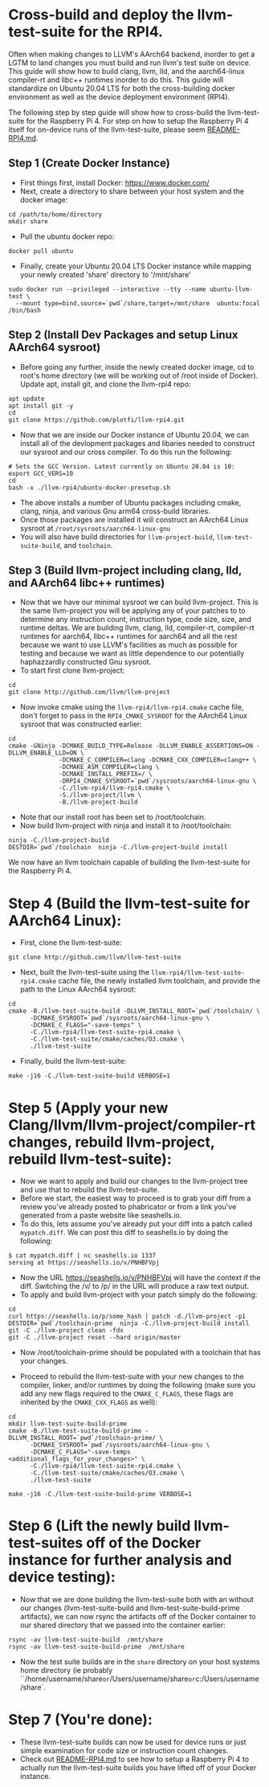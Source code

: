 # Cross-build and deploy the llvm-test-suite for the RPI4.

Often when making changes to LLVM's AArch64 backend, inorder to get a LGTM to land changes you must build and run llvm's test suite on device. This guide will show how to build clang, llvm, lld, and the aarch64-linux compiler-rt and libc++ runtimes inorder to do this. This guide will standardize on Ubuntu 20.04 LTS for both the cross-building docker environment as well as the device deployment environment (RPI4).


The following step by step guide will show how to cross-build the llvm-test-suite for the Raspberry Pi 4. For step on how to setup the Raspberry Pi 4 itself for on-device runs of the llvm-test-suite, please seem [README-RPI4.md](README-RPI4.md).

## Step 1 (Create Docker Instance)

* First things first, install Docker: https://www.docker.com/
* Next, create a directory to share between your host system and the docker image:

```
cd /path/to/home/directory
mkdir share
```

* Pull the ubuntu docker repo:

```
docker pull ubuntu
```

* Finally, create your Ubuntu 20.04 LTS Docker instance while mapping your newly created 'share' directory to  '/mnt/share'
```
sudo docker run --privileged --interactive --tty --name ubuntu-llvm-test \
  --mount type=bind,source=`pwd`/share,target=/mnt/share  ubuntu:focal /bin/bash
```

## Step 2 (Install Dev Packages and setup Linux AArch64 sysroot)

* Before going any further, inside the newly created docker image, cd to root's home directory (we will be working out of /root inside of Docker). Update apt, install git, and clone the llvm-rpi4 repo:

```
apt update
apt install git -y
cd
git clone https://github.com/plotfi/llvm-rpi4.git
```

* Now that we are inside our Docker instance of Ubuntu 20.04, we can install all of the devlopment packages and libaries needed to construct our sysroot and our cross compiler. To do this run the following:

```
# Sets the GCC Version. Latest currently on Ubuntu 20.04 is 10:
export GCC_VERS=10
cd
bash -x ./llvm-rpi4/ubuntu-docker-presetup.sh
```

* The above installs a number of Ubuntu packages including cmake, clang, ninja, and various Gnu arm64 cross-build libraries.
* Once those packages are installed it will construct an AArch64 Linux sysroot at `/root/sysroots/aarch64-linux-gnu`
* You will also have build directories for `llvm-project-build`, `llvm-test-suite-build`, and `toolchain`.


## Step 3 (Build llvm-project including clang, lld, and AArch64 libc++ runtimes)

* Now that we have our minimal sysroot we can build llvm-project. This is the same llvm-project you will be applying any of your patches to to determine any instruction count, instruction type, code size, size, and runtime deltas. We are building llvm, clang, lld, compiler-rt, compiler-rt runtimes for aarch64, libc++ runtimes for aarch64 and all the rest because we want to use LLVM's facilities as much as possible for testing and because we want as little dependence to our potentially haphazzardly constructed Gnu sysroot.
* To start first clone llvm-project:

```
cd
git clone http://github.com/llvm/llvm-project
```

* Now invoke cmake using the `llvm-rpi4/llvm-rpi4.cmake` cache file, don't forget to pass in the `RPI4_CMAKE_SYSROOT` for the AArch64 Linux sysroot that was constructed earlier:

```
cd
cmake -GNinja -DCMAKE_BUILD_TYPE=Release -DLLVM_ENABLE_ASSERTIONS=ON -DLLVM_ENABLE_LLD=ON \
              -DCMAKE_C_COMPILER=clang -DCMAKE_CXX_COMPILER=clang++ \
              -DCMAKE_ASM_COMPILER=clang \
              -DCMAKE_INSTALL_PREFIX=/ \
              -DRPI4_CMAKE_SYSROOT=`pwd`/sysroots/aarch64-linux-gnu \
              -C./llvm-rpi4/llvm-rpi4.cmake \
              -S./llvm-project/llvm \
              -B./llvm-project-build
```

* Note that our install root has been set to /root/toolchain.
* Now build llvm-project with ninja and install it to /root/toolchain:

```
ninja -C./llvm-project-build
DESTDIR=`pwd`/toolchain  ninja -C./llvm-project-build install
```

We now have an llvm toolchain capable of building the llvm-test-suite for the Raspberry Pi 4.

# Step 4 (Build the llvm-test-suite for AArch64 Linux):

* First, clone the llvm-test-suite:

```
git clone http://github.com/llvm/llvm-test-suite
```

* Next, built the llvm-test-suite using the `llvm-rpi4/llvm-test-suite-rpi4.cmake` cache file, the newly installed llvm toolchain, and provide the path to the Linux AArch64 sysroot:

```
cd
cmake -B./llvm-test-suite-build -DLLVM_INSTALL_ROOT=`pwd`/toolchain/ \
      -DCMAKE_SYSROOT=`pwd`/sysroots/aarch64-linux-gnu \
      -DCMAKE_C_FLAGS="-save-temps" \
      -C./llvm-rpi4/llvm-test-suite-rpi4.cmake \
      -C./llvm-test-suite/cmake/caches/O3.cmake \
      ./llvm-test-suite
```

* Finally, build the llvm-test-suite:

```
make -j16 -C./llvm-test-suite-build VERBOSE=1
```
# Step 5 (Apply your new Clang/llvm/llvm-project/compiler-rt changes, rebuild llvm-project, rebuild llvm-test-suite):

* Now we want to apply and build our changes to the llvm-project tree and use that to rebuild the llvm-test-suite.
* Before we start, the easiest way to proceed is to grab your diff from a review you've already posted to phabricator or from a link you've generated from a paste website like seashells.io.
* To do this, lets assume you've already put your diff into a patch called `mypatch.diff`. We can post this diff to seashells.io by doing the following:

```
$ cat mypatch.diff | nc seashells.io 1337
serving at https://seashells.io/v/PNHBFVpj
```

* Now the URL https://seashells.io/v/PNHBFVpj will have the context if the diff. Switching the /v/ to /p/ in the URL will produce a raw text output.
* To apply and build llvm-project with your patch simply do the following:

```
cd
curl https://seashells.io/p/some_hash | patch -d./llvm-project -p1
DESTDIR=`pwd`/toolchain-prime  ninja -C./llvm-project-build install
git -C ./llvm-project clean -fdx 
git -C ./llvm-project reset --hard origin/master 
```

* Now /root/toolchain-prime should be populated with a toolchain that has your changes.

* Proceed to rebuild the llvm-test-suite with your new changes to the compiler, linker, and/or runtimes by doing the following (make sure you add any new flags required to the `CMAKE_C_FLAGS`, these flags are inherited by  the `CMAKE_CXX_FLAGS` as well):

```
cd
mkdir llvm-test-suite-build-prime
cmake -B./llvm-test-suite-build-prime -DLLVM_INSTALL_ROOT=`pwd`/toolchain-prime/ \
      -DCMAKE_SYSROOT=`pwd`/sysroots/aarch64-linux-gnu \
      -DCMAKE_C_FLAGS="-save-temps <additional_flags_for_your_changes>" \
      -C./llvm-rpi4/llvm-test-suite-rpi4.cmake \
      -C./llvm-test-suite/cmake/caches/O3.cmake \
      ./llvm-test-suite

make -j16 -C./llvm-test-suite-build-prime VERBOSE=1
```

# Step 6 (Lift the newly build llvm-test-suites off of the Docker instance for further analysis and device testing):

* Now that we are done building the llvm-test-suite both with an without our changes (llvm-test-suite-build and llvm-test-suite-build-prime artifacts), we can now rsync the artifacts off of the Docker container to our shared directory that we passed into the container earlier:

```
rsync -av llvm-test-suite-build  /mnt/share
rsync -av llvm-test-suite-build-prime  /mnt/share
```
* Now the test suite builds are in the `share` directory on your host systems home directory (ie probably ``/home/username/share` or `/Users/username/share` or `c:/Users/username/share`.

# Step 7 (You're done):

* These llvm-test-suite builds can now be used for device runs or just simple examination for code size or instruction count changes.
* Check out [README-RPI4.md](README-RPI4.md) to see how to setup a Raspberry Pi 4 to actually run the llvm-test-suite builds you have lifted off of your Docker instance. 

